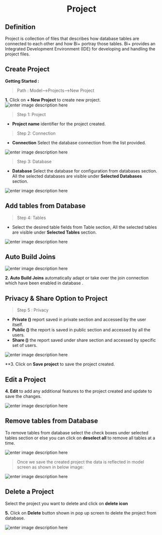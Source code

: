 <center><h1>Project</h1></center>

## Definition

Project is collection of files that describes how database tables are connected to each other and how Bi+ portray those tables.
Bi+ provides an Integrated Development Environment (IDE) for developing and handling the project files.

## Create Project

**Getting Started :**

> Path : Model-->Projects-->New Project
   
   **1.** Click on **+ New Project** to create new project.
   ![enter image description here](https://raw.githubusercontent.com/sv18042016/fp1/c9ed66676e23e0ae62ebdd2103760238d0a1b0f3/images/new_project.png)
> Step 1: Project
 - **Project name** identifier for the project created.
 
 >Step 2: Connection
- **Connection** Select the database connection from the list provided.

![enter image description here](https://raw.githubusercontent.com/sv18042016/fp1/master/images/model2.png)

> Step 3: Database
- **Database** Select the database for configuration from databases section. All the selected databases are visible under **Selected Databases** section.

![enter image description here](https://raw.githubusercontent.com/sv18042016/fp1/master/images/model3.png)

## Add tables from Database

>Step 4: Tables
- Select the desired table fields from Table section, All the selected tables are visible under **Selected Tables** section.

![enter image description here](https://raw.githubusercontent.com/sv18042016/fp1/master/images/add_tables.png)

## Auto Build Joins

![enter image description here](https://raw.githubusercontent.com/sv18042016/fp1/master/images/model%204.png)

**2. Auto Build Joins**  automatically adapt or take over the join connection which have been enabled in database .

## Privacy & Share Option to Project

> Step 5 : Privacy
- **Private ()** report saved in private section and accessed by the user itself.
- **Public ()** the report is saved in public section and accessed by all the users.
-  **Share ()** the report saved under share section and accessed by specific set of users.

![enter image description here](https://raw.githubusercontent.com/sv18042016/fp1/8dcf17faa6e3f50d5f3f79ae269a02c1eb7237c9/images/save_project.png)

**3. Click on **Save project** to save the project created.

## Edit a Project

**4. Edit** to add any additional features to the project created and update to save the changes.

![enter image description here](https://raw.githubusercontent.com/sv18042016/fp1/master/images/model5.png)

## Remove tables from Database 

To remove tables from database select the check boxes under selected tables section or else you can click on **deselect all** to remove all tables at a time.

![enter image description here](https://raw.githubusercontent.com/sv18042016/fp1/0e5fb234751d7b3cd7f8f40b1ad7d79bca7c22d7/images/remove_tables.png)

> Once we save the created project the data is reflected in model screen as shown in below image:

![enter image description here](https://raw.githubusercontent.com/sv18042016/fp1/master/images/project_final.png)

## Delete a Project

Select the project you want to delete and click on **delete icon**

**5.** Click on **Delete** button shown in pop up screen to delete the project from database.

![enter image description here](https://raw.githubusercontent.com/sv18042016/fp1/master/images/project_del.png)
    
<!--stackedit_data:
eyJoaXN0b3J5IjpbLTE1NjM0OTY4ODBdfQ==
-->